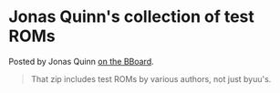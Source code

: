 # Jonas Quinn's collection of test ROMs

Posted by Jonas Quinn [on the BBoard][p].

[p]: https://helmet.kafuka.org/bboard/thread.php?pid=2461#2461

> That zip includes test ROMs by various authors, not just byuu's.
